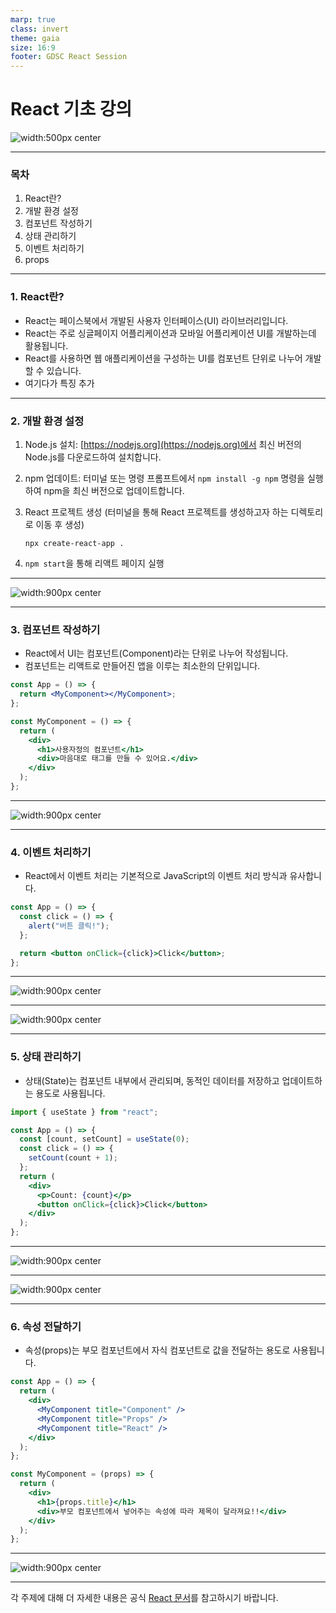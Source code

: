 ```yaml
---
marp: true
class: invert
theme: gaia
size: 16:9
footer: GDSC React Session
---
```


<style>
  {
    font-size: 25px;
  }

  img[alt="center"] {
    display: block;
    margin: 0 auto;
  }
</style>

# React 기초 강의

![width:500px center](https://upload.wikimedia.org/wikipedia/commons/thumb/a/a7/React-icon.svg/1200px-React-icon.svg.png)

---

### 목차

1. React란?
2. 개발 환경 설정
3. 컴포넌트 작성하기
4. 상태 관리하기
5. 이벤트 처리하기
6. props

---

### 1. React란?

- React는 페이스북에서 개발된 사용자 인터페이스(UI) 라이브러리입니다.
- React는 주로 싱글페이지 어플리케이션과 모바일 어플리케이션 UI를 개발하는데 활용됩니다.
- React를 사용하면 웹 애플리케이션을 구성하는 UI를 컴포넌트 단위로 나누어 개발할 수 있습니다.
- 여기다가 특징 추가

---

### 2. 개발 환경 설정

1. Node.js 설치: [https://nodejs.org](https://nodejs.org)에서 최신 버전의 Node.js를 다운로드하여 설치합니다.
2. npm 업데이트: 터미널 또는 명령 프롬프트에서 `npm install -g npm` 명령을 실행하여 npm을 최신 버전으로 업데이트합니다.
3. React 프로젝트 생성
   (터미널을 통해 React 프로젝트를 생성하고자 하는 디렉토리로 이동 후 생성)

   `npx create-react-app .`

4. `npm start`을 통해 리액트 페이지 실행
<!--개발환경 세팅 부분 보강-->

---

![width:900px center](https://file.notion.so/f/f/e776ccb7-9728-41af-a699-85cf8ea1daf6/1a9c5b61-a152-4904-9aea-c1b83b2a0416/Untitled.png?id=a58c7271-9128-4346-84d9-b25cbeeab7bb&table=block&spaceId=e776ccb7-9728-41af-a699-85cf8ea1daf6&expirationTimestamp=1696536000000&signature=3EwCNs5JPyTfzMBgufV7DqDDNhyEswz_oZbgTE8Cl04&downloadName=Untitled.png)

---

### 3. 컴포넌트 작성하기

- React에서 UI는 컴포넌트(Component)라는 단위로 나누어 작성됩니다.
- 컴포넌트는 리액트로 만들어진 앱을 이루는 최소한의 단위입니다.

```jsx
const App = () => {
  return <MyComponent></MyComponent>;
};

const MyComponent = () => {
  return (
    <div>
      <h1>사용자정의 컴포넌트</h1>
      <div>마음대로 태그를 만들 수 있어요.</div>
    </div>
  );
};
```

---

![width:900px center](https://file.notion.so/f/f/e776ccb7-9728-41af-a699-85cf8ea1daf6/5b6f6dc0-00e0-4b9e-abe8-0a4edad0487e/Untitled.png?id=f4a66cc5-a663-473e-b062-236ae5a9435b&table=block&spaceId=e776ccb7-9728-41af-a699-85cf8ea1daf6&expirationTimestamp=1696536000000&signature=eF_XRMzk-EwVb_oHwiRKSS94nGtOwTbmzcBJDHNZUyU&downloadName=Untitled.png)

---

### 4. 이벤트 처리하기

- React에서 이벤트 처리는 기본적으로 JavaScript의 이벤트 처리 방식과 유사합니다.

```jsx
const App = () => {
  const click = () => {
    alert("버튼 클릭!");
  };

  return <button onClick={click}>Click</button>;
};
```

---

![width:900px center](https://file.notion.so/f/f/e776ccb7-9728-41af-a699-85cf8ea1daf6/f144c0f4-2a01-4abe-be93-8a4946a9ad51/Untitled.png?id=d907de7e-5d52-44f2-8fb8-751b81f61436&table=block&spaceId=e776ccb7-9728-41af-a699-85cf8ea1daf6&expirationTimestamp=1696536000000&signature=x2AK7yOQG-s0OdypAmb_3Oq99RHi6wczGLyMybsgm8Y&downloadName=Untitled.png)

---

![width:900px center](https://file.notion.so/f/f/e776ccb7-9728-41af-a699-85cf8ea1daf6/40a72c52-9eb3-4101-8e40-730f7a72fc1c/Untitled.png?id=44181176-1d10-484f-ba69-117e931ce6b8&table=block&spaceId=e776ccb7-9728-41af-a699-85cf8ea1daf6&expirationTimestamp=1696536000000&signature=Y08dIAXh1Kl-lrXB6evL1Rr16z3yGtgK9VgOw3d0vZY&downloadName=Untitled.png)

---

### 5. 상태 관리하기

- 상태(State)는 컴포넌트 내부에서 관리되며, 동적인 데이터를 저장하고 업데이트하는 용도로 사용됩니다.

```jsx
import { useState } from "react";

const App = () => {
  const [count, setCount] = useState(0);
  const click = () => {
    setCount(count + 1);
  };
  return (
    <div>
      <p>Count: {count}</p>
      <button onClick={click}>Click</button>
    </div>
  );
};
```

---

![width:900px center](https://file.notion.so/f/f/e776ccb7-9728-41af-a699-85cf8ea1daf6/e67c7268-8266-4ad7-aca1-002f01b90c68/Untitled.png?id=6789d292-bf2a-4a7e-8b96-bd3e2b490ae0&table=block&spaceId=e776ccb7-9728-41af-a699-85cf8ea1daf6&expirationTimestamp=1696536000000&signature=9oYe_XiWP3SsmGNPU0wMGjh-ymAsUNF_t-QlcGEw1q4&downloadName=Untitled.png)

---

![width:900px center](https://file.notion.so/f/f/e776ccb7-9728-41af-a699-85cf8ea1daf6/c6bde548-9fd5-4795-be8d-1fdc16142674/Untitled.png?id=eddc1644-3edc-4525-9cbf-56ef8800a8f7&table=block&spaceId=e776ccb7-9728-41af-a699-85cf8ea1daf6&expirationTimestamp=1696536000000&signature=mRNFP3jqy1n6DvO3Lsg4W7q3vKLlPu5TpnpBNCK9ZU4&downloadName=Untitled.png)

---

### 6. 속성 전달하기

- 속성(props)는 부모 컴포넌트에서 자식 컴포넌트로 값을 전달하는 용도로 사용됩니다.

```jsx
const App = () => {
  return (
    <div>
      <MyComponent title="Component" />
      <MyComponent title="Props" />
      <MyComponent title="React" />
    </div>
  );
};

const MyComponent = (props) => {
  return (
    <div>
      <h1>{props.title}</h1>
      <div>부모 컴포넌트에서 넣어주는 속성에 따라 제목이 달라져요!!</div>
    </div>
  );
};
```

---

![width:900px center](https://file.notion.so/f/f/e776ccb7-9728-41af-a699-85cf8ea1daf6/a52a5ac7-e7cd-4f6c-baeb-3dcd4d209a20/Untitled.png?id=f9d4151b-55f0-463b-b2b1-c01f4107066f&table=block&spaceId=e776ccb7-9728-41af-a699-85cf8ea1daf6&expirationTimestamp=1696536000000&signature=PYGuGvAkJtkao2g1MrqLE_Z_MhdA_MjSEcLrALFf1v4&downloadName=Untitled.png)

---

각 주제에 대해 더 자세한 내용은 공식 [React 문서](https://ko.reactjs.org/docs/getting-started.html)를 참고하시기 바랍니다.
